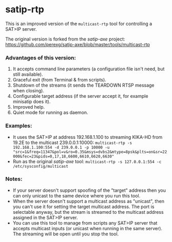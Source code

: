 # satip-rtp
This is an improved version of the `multicast-rtp` tool for controlling a SAT>IP server.

The original version is forked from the *satip-axe* project:
https://github.com/perexg/satip-axe/blob/master/tools/multicast-rtp

### Advantages of this version:
1. It accepts command line parameters (a configuration file isn't need, but still available).
2. Graceful exit (from Terminal & from scripts).
3. Shutdown of the streams (it sends the TEARDOWN RTSP message when closing).
4. Configurable target address (if the server accept it, for example minisatip does it).
5. Improved help.
6. Quiet mode for running as daemon.

### Examples:
- It uses the SAT>IP at address 192.168.1.100 to streaming KIKA-HD from 19.2E to the multicast 239.0.0.1:10000: `multicast-rtp -s 192.168.1.100:554 -d 239.0.0.1 -p 10000 -u "src=1&freq=11347&pol=v&ro=0.35&msys=dvbs2&mtype=8psk&plts=on&sr=22000&fec=23&pids=0,17,18,6600,6610,6620,6630"`
- Run as the original *satip-axe* tool: `multicast-rtp -s 127.0.0.1:554 -c /etc/sysconfig/multicast`
  
### Notes:
- If your server doesn't support spoofing of the "target" address then you can only unicast to the same device where you run this tool.
- When the server doesn't support a multicast address as "unicast", then you can't use it for setting the target multicast address. The port is selectable anyway, but the stream is streamed to the multicast address assigned in the SAT>IP server.
- You can use this tool to manage from scripts any SAT>IP server that accepts multicast inputs (or unicast when running in the same server). The streaming will be open until you stop the tool.
